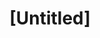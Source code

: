 ---
pid: mp161
title: "[Untitled]"
location_transcription: school
coordinates: "[-75.162230628764, 39.912649462575]"
zipcode: 
gen_neighborhood: 
neighborhood: 
outside_phl: 
age: '11'
age_range: 6-13
instagram: 
image_file_name: mp_161.jpg
proposal_transcription: 
topic: Environment
topic_summary: '0'
type: Tree
keywords_other: Tree, Nature, Green Space
credit: Jordan Ford
image_labels: 
twitter: 
facebook: 
permalink: "/monuments/mp161/"
layout: item-page
---